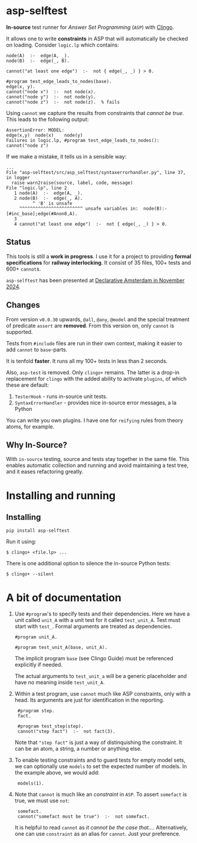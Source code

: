 # asp-selftest

**In-source** test runner for _Answer Set Programming_ (`ASP`) with [Clingo](https://potassco.org).

It allows one to write **constraints** in ASP that will automatically be checked on loading. Consider `logic.lp` which contains:

    node(A)  :-  edge(A, _).
    node(B)  :-  edge(_, B).
    
    cannot("at least one edge")  :-  not { edge(_, _) } > 0.
    
    #program test_edge_leads_to_nodes(base).
    edge(x, y).
    cannot("node x")  :-  not node(x).
    cannot("node y")  :-  not node(y).
    cannot("node z")  :-  not node(z).  % fails

Using `cannot` we capture the results from constraints that _cannot be true_. This leads to the following output:

    AssertionError: MODEL:
    edge(x,y)  node(x)    node(y)
    Failures in logic.lp, #program test_edge_leads_to_nodes():
    cannot("node z")

If we make a mistake, it tells us in a sensible way:

    ...
    File "asp-selftest/src/asp_selftest/syntaxerrorhandler.py", line 37, in logger
      raise warn2raise(source, label, code, message)
    File "logic.lp", line 2
       1 node(A)  :-  edge(A, _).
       2 node(B)  :-  edge(_, A).
              ^ 'B' is unsafe
         ^^^^^^^^^^^^^^^^^^^^^^^^ unsafe variables in:  node(B):-[#inc_base];edge(#Anon0,A).
       3
       4 cannot("at least one edge")  :-  not { edge(_, _) } > 0.


## Status

This tools is still a **work in progress**. I use it for a project to providing **formal specifications** for **railway interlocking**. It consist of 35 files, 100+ tests and 600+ `cannot`s.


`asp-selftest` has been presented at [Declarative Amsterdam in November 2024](https://declarative.amsterdam/program-2024).


## Changes

From version `v0.0.30` upwards, `@all`, `@any`, `@model` and the special treatment of predicate `assert` are **removed**.
From this version on, only `cannot` is supported.

Tests from `#include` files are run in their own context, making it easier to add `cannot` to `base`-parts.

It is tenfold **faster**. It runs all my 100+ tests in less than 2 seconds.

Also, `asp-test` is removed. Only `clingo+` remains. The latter is a drop-in replacement for `clingo` with the added ability to activate `plugins`, of which these are default:

 1. `TesterHook` - runs in-source unit tests.
 2. `SyntaxErrorHandler` - provides nice in-source error messages, a la Python

You can write you own plugins. I have one for `reifying` rules from theory atoms, for example.

## Why In-Source?

With `in-source` testing, source and tests stay together in the same file. This enables automatic collection and running and avoid maintaining a test tree, and it eases refactoring greatly.

# Installing and running

## Installing

    pip install asp-selftest

Run it using:

    $ clingo+ <file.lp> ...

There is one additional option to silence the in-source Python tests:

    $ clingo+ --silent


# A bit of documentation

1. Use `#program`'s to specify tests and their dependencies. Here we have a unit called `unit_A` with a unit test for it called `test_unit_A`. Test must start with `test_`. Formal arguments are treated as dependencies.

       #program unit_A.
    
       #program test_unit_A(base, unit_A).

    The implicit program `base` (see Clingo Guide) must be referenced explicitly if needed.

    The actual arguments to `test_unit_a` will be a generic placeholder and have no meaning inside `test_unit_A`.

2. Within a test program, use `cannot` much like ASP constraints, only with a head. Its arguments are just for identification in the reporting.

        #program step.
        fact.

        #program test_step(step).
        cannot("step fact")  :-  not fact(3).

   Note that `"step fact"` is just a way of distinquishing the constraint. It can be an atom, a string, a number or anything else.

4. To enable testing constraints and to guard tests for empty model sets, we can optionally use `models` to set the expected number of models. In the example above, we would add:

        models(1).


5. Note that `cannot` is much like an _constraint_ in `ASP`.  To assert `somefact` is true, we must use `not`:

        somefact.
        cannot("somefact must be true")  :-  not somefact.

    It is helpful to read `cannot` as _it cannot be the case that..._.  Alternatively, one can use `constraint` as an alias for `cannot`.  Just your preference.

